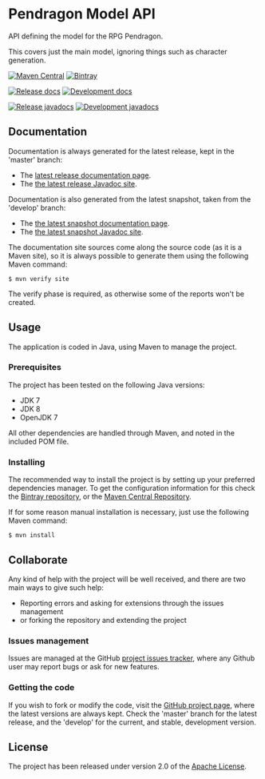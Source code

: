 # Pendragon Model API

API defining the model for the RPG Pendragon.

This covers just the main model, ignoring things such as character generation.

[![Maven Central](https://img.shields.io/maven-central/v/com.wandrell.tabletop.pendragon/pendragon-model-api.svg)][maven-repo]
[![Bintray](https://api.bintray.com/packages/bernardo-mg/tabletop-toolkits/pendragon-model-api/images/download.svg)][bintray-repo]

[![Release docs](https://img.shields.io/badge/docs-release-blue.svg)][site-release]
[![Development docs](https://img.shields.io/badge/docs-develop-blue.svg)][site-develop]

[![Release javadocs](https://img.shields.io/badge/javadocs-release-blue.svg)][javadoc-release]
[![Development javadocs](https://img.shields.io/badge/javadocs-develop-blue.svg)][javadoc-develop]

## Documentation

Documentation is always generated for the latest release, kept in the 'master' branch:

- The [latest release documentation page][site-release].
- The [the latest release Javadoc site][javadoc-release].

Documentation is also generated from the latest snapshot, taken from the 'develop' branch:

- The [the latest snapshot documentation page][site-develop].
- The [the latest snapshot Javadoc site][javadoc-develop].

The documentation site sources come along the source code (as it is a Maven site), so it is always possible to generate them using the following Maven command:

```
$ mvn verify site
```

The verify phase is required, as otherwise some of the reports won't be created.

## Usage

The application is coded in Java, using Maven to manage the project.

### Prerequisites

The project has been tested on the following Java versions:
* JDK 7
* JDK 8
* OpenJDK 7

All other dependencies are handled through Maven, and noted in the included POM file.

### Installing

The recommended way to install the project is by setting up your preferred dependencies manager. To get the configuration information for this check the [Bintray repository][bintray-repo], or the [Maven Central Repository][maven-repo].

If for some reason manual installation is necessary, just use the following Maven command:

```
$ mvn install
```

## Collaborate

Any kind of help with the project will be well received, and there are two main ways to give such help:

- Reporting errors and asking for extensions through the issues management
- or forking the repository and extending the project

### Issues management

Issues are managed at the GitHub [project issues tracker][issues], where any Github user may report bugs or ask for new features.

### Getting the code

If you wish to fork or modify the code, visit the [GitHub project page][scm], where the latest versions are always kept. Check the 'master' branch for the latest release, and the 'develop' for the current, and stable, development version.

## License

The project has been released under version 2.0 of the [Apache License][license].

[bintray-repo]: https://bintray.com/bernardo-mg/tabletop-toolkits/pendragon-model-api/view
[maven-repo]: http://mvnrepository.com/artifact/com.wandrell.tabletop.pendragon/pendragon-model-api
[issues]: https://github.com/Bernardo-MG/Tabletop-Pendragon-Model-API/issues
[javadoc-develop]: http://docs.wandrell.com/development/maven/pendragon-model-api/apidocs
[javadoc-release]: http://docs.wandrell.com/maven/pendragon-model-api/apidocs
[license]: http://www.apache.org/licenses/LICENSE-2.0
[scm]: https://github.com/bernardo-mg/tabletop-pendragon-model-api
[site-develop]: http://docs.wandrell.com/development/maven/pendragon-model-api
[site-release]: http://docs.wandrell.com/maven/pendragon-model-api